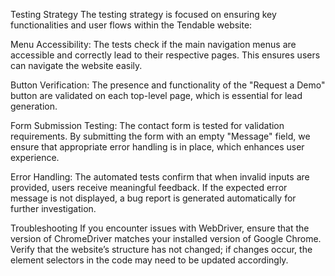 Testing Strategy The testing strategy is focused on ensuring key functionalities and user flows within the Tendable website:

Menu Accessibility: The tests check if the main navigation menus are accessible and correctly lead to their respective pages. This ensures users can navigate the website easily.

Button Verification: The presence and functionality of the "Request a Demo" button are validated on each top-level page, which is essential for lead generation.

Form Submission Testing: The contact form is tested for validation requirements. By submitting the form with an empty "Message" field, we ensure that appropriate error handling is in place, which enhances user experience.

Error Handling: The automated tests confirm that when invalid inputs are provided, users receive meaningful feedback. If the expected error message is not displayed, a bug report is generated automatically for further investigation.

Troubleshooting If you encounter issues with WebDriver, ensure that the version of ChromeDriver matches your installed version of Google Chrome. Verify that the website’s structure has not changed; if changes occur, the element selectors in the code may need to be updated accordingly.
